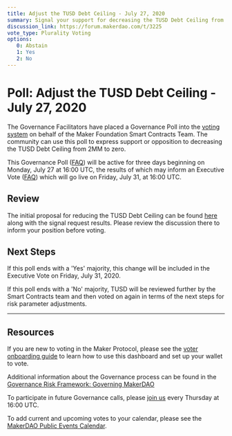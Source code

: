 ```yaml
---
title: Adjust the TUSD Debt Ceiling - July 27, 2020
summary: Signal your support for decreasing the TUSD Debt Ceiling from 2MM to zero.
discussion_link: https://forum.makerdao.com/t/3225
vote_type: Plurality Voting
options:
   0: Abstain
   1: Yes
   2: No
---
```

# Poll: Adjust the TUSD Debt Ceiling - July 27, 2020

The Governance Facilitators have placed a Governance Poll into the [voting system](https://vote.makerdao.com/polling) on behalf of the Maker Foundation Smart Contracts Team. The community can use this poll to express support or opposition to decreasing the TUSD Debt Ceiling from 2MM to zero.

This Governance Poll ([FAQ](https://community-development.makerdao.com/governance/governance#is-there-more-than-one-type-of-vote)) will be active for three days beginning on Monday, July 27 at 16:00 UTC, the results of which may inform an Executive Vote ([FAQ](https://community-development.makerdao.com/governance/governance#what-is-continuous-approval-voting)) which will go live on Friday, July 31, at 16:00 UTC.

## Review

The initial proposal for reducing the TUSD Debt Ceiling can be found [here](https://forum.makerdao.com/t/3225) along with the signal request results. Please review the discussion there to inform your position before voting.

## Next Steps

If this poll ends with a 'Yes' majority, this change will be included in the Executive Vote on Friday, July 31, 2020.

If this poll ends with a 'No' majority, TUSD will be reviewed further by the Smart Contracts team and then voted on again in terms of the next steps for risk parameter adjustments.

---

## Resources

If you are new to voting in the Maker Protocol, please see the [voter onboarding guide](https://community-development.makerdao.com/onboarding/voter-onboarding) to learn how to use this dashboard and set up your wallet to vote.

Additional information about the Governance process can be found in the [Governance Risk Framework: Governing MakerDAO](https://community-development.makerdao.com/governance/governance-risk-framework)

To participate in future Governance calls, please [join us](https://community-development.makerdao.com/governance/governance-and-risk-meetings) every Thursday at 16:00 UTC.

To add current and upcoming votes to your calendar, please see the [MakerDAO Public Events Calendar](https://calendar.google.com/calendar/embed?src=makerdao.com_3efhm2ghipksegl009ktniomdk%40group.calendar.google.com&ctz=America%2FLos_Angeles).
